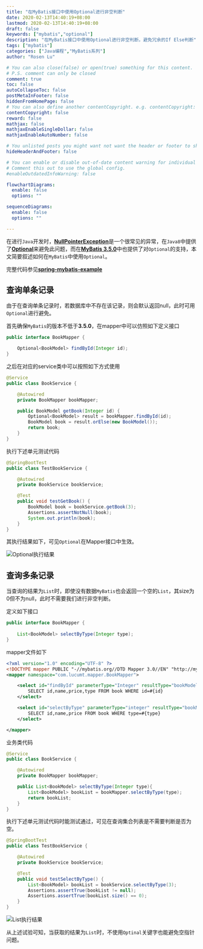 ```yaml
---
title: "在MyBatis接口中使用Optional进行非空判断"
date: 2020-02-13T14:40:19+08:00
lastmod: 2020-02-13T14:40:19+08:00
draft: false
keywords: ["mybatis","optional"]
description: "在MyBatis接口中使用Optional进行非空判断，避免冗余的If Else判断"
tags: ["mybatis"]
categories: ["Java编程","MyBatis系列"]
author: "Rosen Lu"

# You can also close(false) or open(true) something for this content.
# P.S. comment can only be closed
comment: true
toc: false
autoCollapseToc: false
postMetaInFooter: false
hiddenFromHomePage: false
# You can also define another contentCopyright. e.g. contentCopyright: "This is another copyright."
contentCopyright: false
reward: false
mathjax: false
mathjaxEnableSingleDollar: false
mathjaxEnableAutoNumber: false

# You unlisted posts you might want not want the header or footer to show
hideHeaderAndFooter: false

# You can enable or disable out-of-date content warning for individual post.
# Comment this out to use the global config.
#enableOutdatedInfoWarning: false

flowchartDiagrams:
  enable: false
  options: ""

sequenceDiagrams: 
  enable: false
  options: ""

---
```


在进行`Java`开发时，[**NullPointerException**](https://docs.oracle.com/javase/8/docs/api/java/lang/NullPointerException.html)是一个很常见的异常，在`Java8`中提供了[**Optional**](https://www.oracle.com/technical-resources/articles/java/java8-optional.html)来避免此问题，而在[**MyBatis 3.5.0**](https://blog.mybatis.org/2019/01/mybatis-350-released.html)中也提供了对`Optional`的支持，本文简要叙述如何在`MyBatis`中使用`Optional`。

<!--more-->
完整代码参见[**spring-mybatis-example**](https://github.com/lucumt/spring-mybatis-example)

## 查询单条记录

由于在查询单条记录时，若数据库中不存在该记录，则会默认返回null，此时可用`Optional`进行避免。



首先确保`MyBatis`的版本不低于**3.5.0**，在mapper中可以仿照如下定义接口

```java
public interface BookMapper {

    Optional<BookModel> findById(Integer id);
}
```

之后在对应的service类中可以按照如下方式使用

```java
@Service
public class BookService {

    @Autowired
    private BookMapper bookMapper;

    public BookModel getBook(Integer id) {
        Optional<BookModel> result = bookMapper.findById(id);
        BookModel book = result.orElse(new BookModel());
        return book;
    }
}
```

执行下述单元测试代码

```java
@SpringBootTest
public class TestBookService {

    @Autowired
    private BookService bookService;

    @Test
    public void testGetBook() {
        BookModel book = bookService.getBook(3);
        Assertions.assertNotNull(book);
        System.out.println(book);
    }
}
```

其执行结果如下，可见`Optional`在Mapper接口中生效。

![Optional执行结果](/blog_img/mybatis/using-optional-in-mybatis-mapper/mybatis-optional-test-result.png "Optional执行结果") 

## 查询多条记录

当查询的结果为`List`时，即使没有数据`MyBatis`也会返回一个空的`List`，其size为0但不为null，此时不需要我们进行非空判断。

定义如下接口

```java
public interface BookMapper {
    
    List<BookModel> selectByType(Integer type);
}
```

mapper文件如下

```xml
<?xml version="1.0" encoding="UTF-8" ?>
<!DOCTYPE mapper PUBLIC "-//mybatis.org//DTD Mapper 3.0//EN" "http://mybatis.org/dtd/mybatis-3-mapper.dtd">
<mapper namespace="com.lucumt.mapper.BookMapper">

    <select id="findById" parameterType="Integer" resultType="bookModel">
        SELECT id,name,price,type FROM book WHERE id=#{id}
    </select>

    <select id="selectByType" parameterType="integer" resultType="bookModel">
        SELECT id,name,price FROM book WHERE type=#{type}
    </select>

</mapper>
```

业务类代码

```java
@Service
public class BookService {

    @Autowired
    private BookMapper bookMapper;

    public List<BookModel> selectByType(Integer type){
        List<BookModel> bookList = bookMapper.selectByType(type);
        return bookList;
    }
}
```

执行下述单元测试代码时能测试通过，可见在查询集合列表是不需要判断是否为空。

```java
@SpringBootTest
public class TestBookService {

    @Autowired
    private BookService bookService;

    @Test
    public void testSelectByType() {
        List<BookModel> bookList = bookService.selectByType(3);
        Assertions.assertTrue(bookList != null);
        Assertions.assertTrue(bookList.size() == 0);
    }
}
```

![List执行结果](/blog_img/mybatis/using-optional-in-mybatis-mapper/mybatis-list-test-result.png "List执行结果") 

从上述试验可知，当获取的结果为`List`时，不使用`Optinal`关键字也能避免空指针问题。
